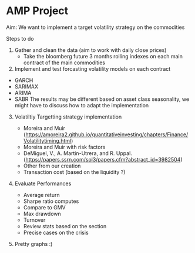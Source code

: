 # AMP Project
Aim:  We want to implement a target volatility strategy on the commodities 

Steps to do
1) Gather and clean the data (aim to work with daily close prices)
   - Take the bloomberg future 3 months rolling indexes on each main contract of the main commodities 
2) Implement and test forcasting volatility models on each contract
  - GARCH
  - SARIMAX
  - ARIMA
  - SABR
  The results may be different based on asset class seasonality, we might have to discuss how to adapt the implementation

3) Volatiltiy Targetting strategy implementation
   - Moreira and Muir (https://amoreira2.github.io/quantitativeinvesting/chapters/Finance/Volatilitytiming.html)
   - Moreira and Muir with risk factors
   - DeMiguel, V., A. Martin-Utrera, and R. Uppal. (https://papers.ssrn.com/sol3/papers.cfm?abstract_id=3982504)
   - Other from our creation
   - Transaction cost (based on the liquidity ?)

4) Evaluate Performances
   - Average return
   - Sharpe ratio computes
   - Compare to GMV
   - Max drawdown
   - Turnover
   - Review stats based on the section
   - Precise cases on the crisis

 5) Pretty graphs :)
